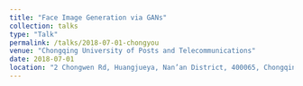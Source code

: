 ```yaml
---
title: "Face Image Generation via GANs"
collection: talks
type: "Talk"
permalink: /talks/2018-07-01-chongyou
venue: "Chongqing University of Posts and Telecommunications"
date: 2018-07-01
location: "2 Chongwen Rd, Huangjueya, Nan’an District, 400065, Chongqing, China, 2018"
---
```



<!-- [More information here](http://example2.com) -->

<!-- This is a description of your talk, which is a markdown files that can be all markdown-ified like any other post. Yay markdown! -->
